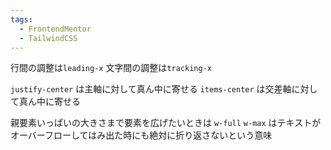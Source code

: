 ```yaml
---
tags:
  - FrontendMentor
  - TailwindCSS
---
```

行間の調整は`leading-x`
文字間の調整は`tracking-x`

`justify-center` は主軸に対して真ん中に寄せる
`items-center` は交差軸に対して真ん中に寄せる

親要素いっぱいの大きさまで要素を広げたいときは `w-full`
`w-max` はテキストがオーバーフローしてはみ出た時にも絶対に折り返さないという意味
